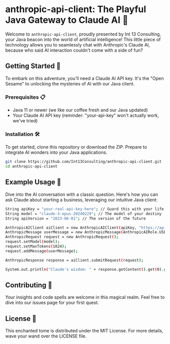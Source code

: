 # anthropic-api-client: The Playful Java Gateway to Claude AI 🤖

Welcome to `anthropic-api-client`, proudly presented by Int 13 Consulting, your Java beacon into the world of artificial intelligence! This little piece of technology allows you to seamlessly chat with Anthropic's Claude AI, because who said AI interaction couldn't come with a side of fun?

## Getting Started 🚀

To embark on this adventure, you'll need a Claude AI API key. It's the "Open Sesame" to unlocking the mysteries of AI with our Java client.

### Prerequisites 📋

- Java 11 or newer (we like our coffee fresh and our Java updated)
- Your Claude AI API key (reminder: "your-api-key" won't actually work, we've tried)

### Installation 🛠

To get started, clone this repository or download the ZIP. Prepare to integrate AI wonders into your Java applications.

```bash
git clone https://github.com/Int13Consulting/anthropic-api-client.git
cd anthropic-api-client
```

## Example Usage 📝

Dive into the AI conversation with a classic question. Here's how you can ask Claude about starting a business, leveraging our intuitive Java client:

```bash
String apiKey = "your-real-api-key-here"; // Guard this with your life!
String model = "claude-3-opus-20240229"; // The model of your destiny
String apiVersion = "2023-06-01"; // The version of the future

AnthropicAIClient aiClient = new AnthropicAIClient(apiKey, "https://api.anthropic.com", apiVersion);
AnthropicMessage userMessage = new AnthropicMessage(AnthropicAIRole.USER, "How do I start a business?");
AnthropicRequest request = new AnthropicRequest();
request.setModel(model);
request.setMaxTokens(1024);
request.addMessage(userMessage);

AnthropicResponse response = aiClient.submitRequest(request);

System.out.println("Claude's wisdom: " + response.getContent().get(0).getText());
```

## Contributing 🤝

Your insights and code spells are welcome in this magical realm. Feel free to dive into our issues page for your first quest.

## License 📜

This enchanted tome is distributed under the MIT License. For more details, wave your wand over the LICENSE file.
